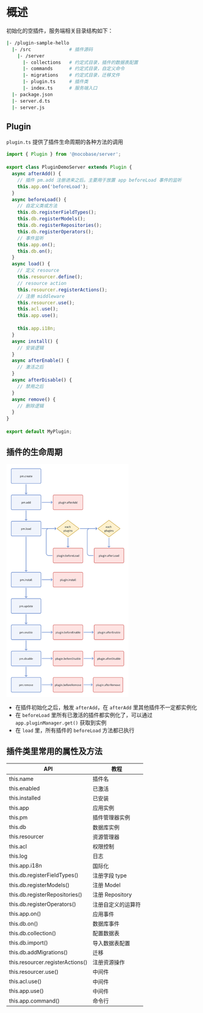 # 概述

初始化的空插件，服务端相关目录结构如下：

```bash
|- /plugin-sample-hello
  |- /src              # 插件源码
    |- /server
      |- collections   # 约定式目录，插件的数据表配置
      |- commands      # 约定式目录，自定义命令
      |- migrations    # 约定式目录，迁移文件
      |- plugin.ts     # 插件类
      |- index.ts      # 服务端入口
  |- package.json
  |- server.d.ts
  |- server.js
```

## Plugin

`plugin.ts` 提供了插件生命周期的各种方法的调用

```ts
import { Plugin } from '@nocobase/server';

export class PluginDemoServer extends Plugin {
  async afterAdd() {
    // 插件 pm.add 注册进来之后。主要用于放置 app beforeLoad 事件的监听
    this.app.on('beforeLoad');
  }
  async beforeLoad() {
    // 自定义类或方法
    this.db.registerFieldTypes();
    this.db.registerModels();
    this.db.registerRepositories();
    this.db.registerOperators();
    // 事件监听
    this.app.on();
    this.db.on();
  }
  async load() {
    // 定义 resource
    this.resourcer.define();
    // resource action
    this.resourcer.registerActions();
    // 注册 middleware
    this.resourcer.use();
    this.acl.use();
    this.app.use();

    this.app.i18n;
  }
  async install() {
    // 安装逻辑
  }
  async afterEnable() {
    // 激活之后
  }
  async afterDisable() {
    // 禁用之后
  }
  async remove() {
    // 删除逻辑
  }
}

export default MyPlugin;
```

## 插件的生命周期

<img alt="插件的生命周期" src="./image.png" style="width: 320px;" />

- 在插件初始化之后，触发 `afterAdd`，在 `afterAdd` 里其他插件不一定都实例化
- 在 `beforeLoad` 里所有已激活的插件都实例化了，可以通过 `app.pluginManager.get()` 获取到实例
- 在 `load` 里，所有插件的 `beforeLoad` 方法都已执行

## 插件类里常用的属性及方法

| API                              | 教程               |
| -------------------------------- | ------------------ |
| this.name                        | 插件名             |
| this.enabled                     | 已激活             |
| this.installed                   | 已安装             |
| this.app                         | 应用实例           |
| this.pm                          | 插件管理器实例     |
| this.db                          | 数据库实例         |
| this.resourcer                   | 资源管理器         |
| this.acl                         | 权限控制           |
| this.log                         | 日志               |
| this.app.i18n                    | 国际化             |
| this.db.registerFieldTypes()     | 注册字段 type      |
| this.db.registerModels()         | 注册 Model         |
| this.db.registerRepositories()   | 注册 Repository    |
| this.db.registerOperators()      | 注册自定义的运算符 |
| this.app.on()                    | 应用事件           |
| this.db.on()                     | 数据库事件         |
| this.db.collection()             | 配置数据表         |
| this.db.import()                 | 导入数据表配置     |
| this.db.addMigrations()          | 迁移               |
| this.resourcer.registerActions() | 注册资源操作       |
| this.resourcer.use()             | 中间件             |
| this.acl.use()                   | 中间件             |
| this.app.use()                   | 中间件             |
| this.app.command()               | 命令行             |
